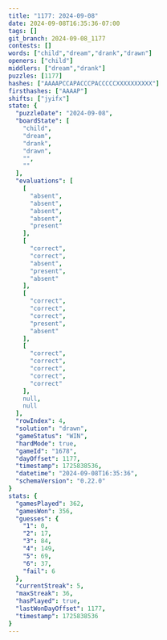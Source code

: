 ```yaml
---
title: "1177: 2024-09-08"
date: 2024-09-08T16:35:36-07:00
tags: []
git_branch: 2024-09-08_1177
contests: []
words: ["child","dream","drank","drawn"]
openers: ["child"]
middlers: ["dream","drank"]
puzzles: [1177]
hashes: ["AAAAPCCAPACCCPACCCCCXXXXXXXXXX"]
firsthashes: ["AAAAP"]
shifts: ["jyifx"]
state: {
  "puzzleDate": "2024-09-08",
  "boardState": [
    "child",
    "dream",
    "drank",
    "drawn",
    "",
    ""
  ],
  "evaluations": [
    [
      "absent",
      "absent",
      "absent",
      "absent",
      "present"
    ],
    [
      "correct",
      "correct",
      "absent",
      "present",
      "absent"
    ],
    [
      "correct",
      "correct",
      "correct",
      "present",
      "absent"
    ],
    [
      "correct",
      "correct",
      "correct",
      "correct",
      "correct"
    ],
    null,
    null
  ],
  "rowIndex": 4,
  "solution": "drawn",
  "gameStatus": "WIN",
  "hardMode": true,
  "gameId": "1678",
  "dayOffset": 1177,
  "timestamp": 1725838536,
  "datetime": "2024-09-08T16:35:36",
  "schemaVersion": "0.22.0"
}
stats: {
  "gamesPlayed": 362,
  "gamesWon": 356,
  "guesses": {
    "1": 0,
    "2": 17,
    "3": 84,
    "4": 149,
    "5": 69,
    "6": 37,
    "fail": 6
  },
  "currentStreak": 5,
  "maxStreak": 36,
  "hasPlayed": true,
  "lastWonDayOffset": 1177,
  "timestamp": 1725838536
}
---
```

<!-- more -->
